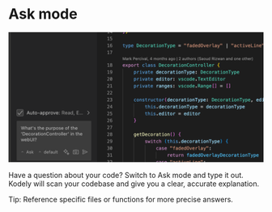 # Ask mode

  <img src="images/askui.png" alt="Ask Mode" />

Have a question about your code? Switch to Ask mode and type it out. Kodely will scan your codebase and give you a clear, accurate explanation.

Tip: Reference specific files or functions for more precise answers.
